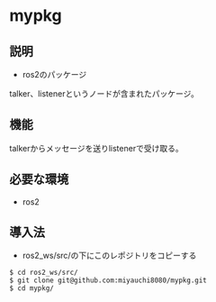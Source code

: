 # mypkg
## 説明
* ros2のパッケージ

talker、listenerというノードが含まれたパッケージ。

## 機能

talkerからメッセージを送りlistenerで受け取る。

## 必要な環境

* ros2

## 導入法

* ros2_ws/src/の下にこのレポジトリをコピーする

~~~
$ cd ros2_ws/src/
$ git clone git@github.com:miyauchi8080/mypkg.git
$ cd mypkg/
~~~
